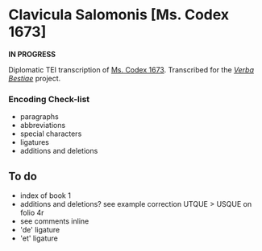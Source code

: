 # Clavicula Salomonis [Ms. Codex 1673]

**IN PROGRESS**

Diplomatic TEI transcription of [Ms. Codex 1673](http://dla.library.upenn.edu/dla/medren/detail.html?id=MEDREN_9962943583503681).
Transcribed for the [_Verba Bestiae_](https://github.com/CIRCSE/VerbaBestiae) project. 


### Encoding Check-list

- paragraphs
- abbreviations
- special characters
- ligatures
- additions and deletions  


<!--## Encoding examples

### Ligatures and special characters

- Digraphs/Ligatures: Æ, æ, ﬅ, et, ÿ, &
- Special characters: ę, ſ


TEI references:
- `<charDecl>` element: https://www.tei-c.org/release/doc/tei-p5-doc/en/html/examples-charDecl.html
- `<g>` element: https://tei-c.org/release/doc/tei-p5-doc/en/html/ref-g.html
- `<glyph>` element: https://tei-c.org/release/doc/tei-p5-doc/en/html/ref-glyph.html

### Abbreviations

```
aut combustionem statim ac egredietur <choice><abbr><g ref="#acircum">a</g></abbr><expan>a<ex>ut</ex></expan></choice> radijs
```

&c. > et cetera

```
mine Adonay <choice><abbr><g ref="#et">et</g>c.</abbr><expan><ex>et</ex> c.<ex>etera</ex></expan></choice> ut in 2. Libro.
```

TEI references:
- `<choice>` element: https://www.tei-c.org/release/doc/tei-p5-doc/en/html/ref-choice.html
- `<expan>` element: https://www.tei-c.org/release/doc/tei-p5-doc/en/html/ref-expan.html
- `<abbr>` element: https://www.tei-c.org/release/doc/tei-p5-doc/en/html/ref-abbr.html


### Addition

```
nerearum, ac pulverum, quae ad ph<add place="above">r</add>aeneses, aliaque
```

```
dei, videlicet: ad orientem El. <g ref="#acircum">a</g><add type="partial" place="inline">d</add> occidentem
```

TEI reference:
 - `<add>` element: https://tei-c.org/release/doc/tei-p5-doc/en/html/ref-add.html


### Emphasis

```
nerabilia signa: <hi rend="emphasis">Tau</hi>. Et inter primum et se
```

TEI references:
- `<hi>` element: https://www.tei-c.org/release/doc/tei-p5-doc/en/html/ref-hi.html
- `@rend` attribute: https://www.tei-c.org/release/doc/tei-p5-doc/en/html/ref-att.global.rendition.html

-->

## To do
- index of book 1
- additions and deletions? see example correction UTQUE > USQUE on folio 4r
- see comments inline
- 'de' ligature
- 'et' ligature
